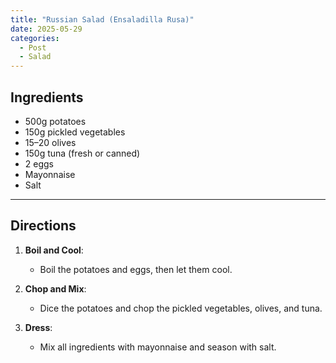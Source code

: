 ```yaml
---
title: "Russian Salad (Ensaladilla Rusa)"  
date: 2025-05-29 
categories:  
  - Post  
  - Salad  
---
```


## Ingredients  

- 500g potatoes  
- 150g pickled vegetables  
- 15–20 olives  
- 150g tuna (fresh or canned)  
- 2 eggs  
- Mayonnaise  
- Salt  

---

## Directions  

1. **Boil and Cool**:  
   - Boil the potatoes and eggs, then let them cool.  

2. **Chop and Mix**:  
   - Dice the potatoes and chop the pickled vegetables, olives, and tuna.  

3. **Dress**:  
   - Mix all ingredients with mayonnaise and season with salt.
